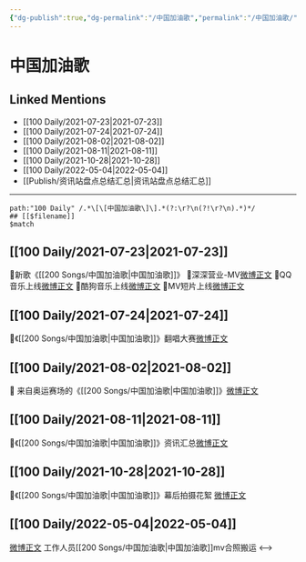 ```yaml
---
{"dg-publish":true,"dg-permalink":"/中国加油歌","permalink":"/中国加油歌/","created":"2022-12-04T16:26:25.000+08:00","updated":"2023-04-10T15:30:52.354+08:00"}
---
```


# 中国加油歌

## Linked Mentions
- [[100 Daily/2021-07-23\|2021-07-23]]
- [[100 Daily/2021-07-24\|2021-07-24]]
- [[100 Daily/2021-08-02\|2021-08-02]]
- [[100 Daily/2021-08-11\|2021-08-11]]
- [[100 Daily/2021-10-28\|2021-10-28]]
- [[100 Daily/2022-05-04\|2022-05-04]]
- [[Publish/资讯站盘点总结汇总\|资讯站盘点总结汇总]]


---

```expander
path:"100 Daily" /.*\[\[中国加油歌\]\].*(?:\r?\n(?!\r?\n).*)*/
## [[$filename]]
$match
```
## [[100 Daily/2021-07-23\|2021-07-23]]
🌟新歌《[[200 Songs/中国加油歌\|中国加油歌]]》
💫深深营业-MV[微博正文](https://m.weibo.cn/6466290670/4662151212176133)
💫QQ音乐上线[微博正文](https://m.weibo.cn/6466290670/4662063966460782)
💫酷狗音乐上线[微博正文](https://m.weibo.cn/6466290670/4662065194864578)
💫MV短片上线[微博正文](https://m.weibo.cn/6466290670/4662139752548335)
## [[100 Daily/2021-07-24\|2021-07-24]]
🌟《[[200 Songs/中国加油歌\|中国加油歌]]》翻唱大赛[微博正文](https://m.weibo.cn/6466290670/4662402337213632)
## [[100 Daily/2021-08-02\|2021-08-02]]
🌟 来自奥运赛场的《[[200 Songs/中国加油歌\|中国加油歌]]》[微博正文](https://m.weibo.cn/6466290670/4665830988324832)

## [[100 Daily/2021-08-11\|2021-08-11]]
🎵《[[200 Songs/中国加油歌\|中国加油歌]]》资讯汇总[微博正文](https://m.weibo.cn/6466290670/4669106709857409)

## [[100 Daily/2021-10-28\|2021-10-28]]
🌟《[[200 Songs/中国加油歌\|中国加油歌]]》幕后拍摄花絮 [微博正文](https://m.weibo.cn/6466290670/4697264666181707)
## [[100 Daily/2022-05-04\|2022-05-04]]
[微博正文](https://m.weibo.cn/6335059267/4765424023504184) 工作人员[[200 Songs/中国加油歌\|中国加油歌]]mv合照搬运
<-->